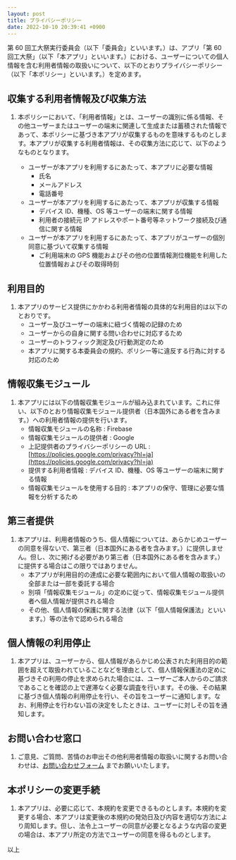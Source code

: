 ```yaml
---
layout: post
title: プライバシーポリシー
date: 2022-10-10 20:39:41 +0900
---
```


第 60 回工大祭実行委員会（以下「委員会」といいます。）は、アプリ「第 60 回工大祭」（以下「本アプリ」といいます。）における、ユーザーについての個人情報を含む利用者情報の取扱いについて、以下のとおりプライバシーポリシー（以下「本ポリシー」といいます。）を定めます。

## 収集する利用者情報及び収集方法

1. 本ポリシーにおいて、「利用者情報」とは、ユーザーの識別に係る情報、その他ユーザーまたはユーザーの端末に関連して生成または蓄積された情報であって、本ポリシーに基づき本アプリが収集するものを意味するものとします。本アプリが収集する利用者情報は、その収集方法に応じて、以下のようなものとなります。

   - ユーザーが本アプリを利用するにあたって、本アプリに必要な情報
     - 氏名
     - メールアドレス
     - 電話番号
   - ユーザーが本アプリを利用するにあたって、本アプリが収集する情報
     - デバイス ID、機種、OS 等ユーザーの端末に関する情報
     - 利用者の接続元 IP アドレスやポート番号等ネットワーク接続及び通信に関する情報
   - ユーザーが本アプリを利用するにあたって、本アプリがユーザーの個別同意に基づいて収集する情報
     - ご利用端末の GPS 機能およびその他の位置情報測位機能を利用した位置情報およびその取得時刻

## 利用目的

1. 本アプリのサービス提供にかかわる利用者情報の具体的な利用目的は以下のとおりです。
   - ユーザー及びユーザーの端末に紐づく情報の記録のため
   - ユーザーからの自身に関する問い合わせに対応するため
   - ユーザーのトラフィック測定及び行動測定のため
   - 本アプリに関する本委員会の規約、ポリシー等に違反する行為に対する対応のため

## 情報収集モジュール

1. 本アプリには以下の情報収集モジュールが組み込まれています。これに伴い、以下のとおり情報収集モジュール提供者（日本国外にある者を含みます。）への利用者情報の提供を行います。
   - 情報収集モジュールの名称 : Firebase
   - 情報収集モジュールの提供者 : Google
   - 上記提供者のプライバシーポリシーの URL : [https://policies.google.com/privacy?hl=ja](https://policies.google.com/privacy?hl=ja)
   - 提供する利用者情報 : デバイス ID、機種、OS 等ユーザーの端末に関する情報
   - 情報収集モジュールを使用する目的 : 本アプリの保守、管理に必要な情報を分析するため

## 第三者提供

1. 本アプリは、利用者情報のうち、個人情報については、あらかじめユーザーの同意を得ないで、第三者（日本国外にある者を含みます。）に提供しません。但し、次に掲げる必要があり第三者（日本国外にある者を含みます。）に提供する場合はこの限りではありません。
   - 本アプリが利用目的の達成に必要な範囲内において個人情報の取扱いの全部または一部を委託する場合
   - 別項「情報収集モジュール」の定めに従って、情報収集モジュール提供者へ個人情報が提供される場合
   - その他、個人情報の保護に関する法律（以下「個人情報保護法」といいます。）等の法令で認められる場合

## 個人情報の利用停止

1. 本アプリは、ユーザーから、個人情報があらかじめ公表された利用目的の範囲を超えて取扱われていることなどを理由として、個人情報保護法の定めに基づきその利用の停止を求められた場合には、ユーザーご本人からのご請求であることを確認の上で遅滞なく必要な調査を行います。その後、その結果に基づき個人情報の利用停止を行い、その旨をユーザーに通知します。なお、利用停止を行わない旨の決定をしたときは、ユーザーに対しその旨を通知します。

## お問い合わせ窓口

1. ご意見、ご質問、苦情のお申出その他利用者情報の取扱いに関するお問い合わせは、[お問い合わせフォーム](https://docs.google.com/forms/d/e/1FAIpQLSc9_Q4epNwcecI8spGvlitL2_zS4F1IvbWPcNf8l8BTPX8oHw/viewform) までお願いいたします。

## 本ポリシーの変更手続

1. 本アプリは、必要に応じて、本規約を変更できるものとします。本規約を変更する場合、本アプリは変更後の本規約の発効日及び内容を適切な方法により周知します。但し、法令上ユーザーの同意が必要となるような内容の変更の場合は、本アプリ所定の方法でユーザーの同意を得るものとします。

以上
